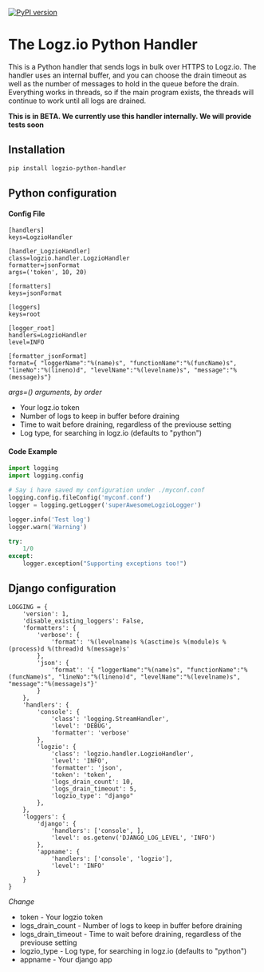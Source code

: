 [![PyPI version](https://badge.fury.io/py/logzio-python-handler.svg)](https://badge.fury.io/py/logzio-python-handler)

# The Logz.io Python Handler
This is a Python handler that sends logs in bulk over HTTPS to Logz.io. The handler uses an internal buffer, and you can choose the drain timeout as well as the number of messages to hold in the queue before the drain. Everything works in threads, so if the main program exists, the threads will continue to work until all logs are drained.

**This is in BETA. We currently use this handler internally. We will provide tests soon**

## Installation
```bash
pip install logzio-python-handler
```

## Python configuration
#### Config File
```
[handlers]
keys=LogzioHandler

[handler_LogzioHandler]
class=logzio.handler.LogzioHandler
formatter=jsonFormat
args=('token', 10, 20)

[formatters]
keys=jsonFormat

[loggers]
keys=root

[logger_root]
handlers=LogzioHandler
level=INFO

[formatter_jsonFormat]
format={ "loggerName":"%(name)s", "functionName":"%(funcName)s", "lineNo":"%(lineno)d", "levelName":"%(levelname)s", "message":"%(message)s"}
```
*args=() arguments, by order*
 - Your logz.io token
 - Number of logs to keep in buffer before draining
 - Time to wait before draining, regardless of the previouse setting
 - Log type, for searching in logz.io (defaults to "python")

#### Code Example
```python
import logging
import logging.config

# Say i have saved my configuration under ./myconf.conf
logging.config.fileConfig('myconf.conf')
logger = logging.getLogger('superAwesomeLogzioLogger')

logger.info('Test log')
logger.warn('Warning')

try:
    1/0
except:
    logger.exception("Supporting exceptions too!")
```

## Django configuration
```
LOGGING = {
    'version': 1,
    'disable_existing_loggers': False,
    'formatters': {
        'verbose': {
            'format': '%(levelname)s %(asctime)s %(module)s %(process)d %(thread)d %(message)s'
        },
        'json': {
            'format': '{ "loggerName":"%(name)s", "functionName":"%(funcName)s", "lineNo":"%(lineno)d", "levelName":"%(levelname)s", "message":"%(message)s"}'
        }
    },
    'handlers': {
        'console': {
            'class': 'logging.StreamHandler',
            'level': 'DEBUG',
            'formatter': 'verbose'
        },
        'logzio': {
            'class': 'logzio.handler.LogzioHandler',
            'level': 'INFO',
            'formatter': 'json',
            'token': 'token',
            'logs_drain_count': 10,
            'logs_drain_timeout': 5,
            'logzio_type': "django"
        },
    },
    'loggers': {
        'django': {
            'handlers': ['console', ],
            'level': os.getenv('DJANGO_LOG_LEVEL', 'INFO')
        },
        'appname': {
            'handlers': ['console', 'logzio'],
            'level': 'INFO'
        }
    }
}

```
*Change*
- token - Your logzio token
- logs_drain_count - Number of logs to keep in buffer before draining
- logs_drain_timeout - Time to wait before draining, regardless of the previouse setting
- logzio_type - Log type, for searching in logz.io (defaults to "python")
- appname - Your django app
